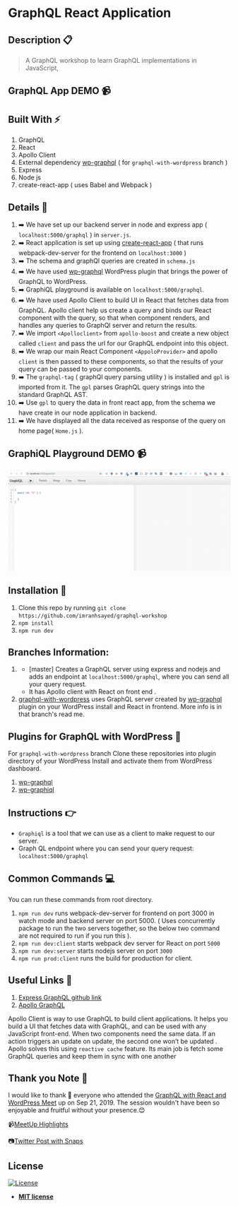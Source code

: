 # GraphQL React Application

## Description :clipboard:
> A GraphQL workshop to learn GraphQL implementations in JavaScript,

## GraphQL App DEMO :video_camera:

## Built With :zap:
1. GraphQL
2. React
3. Apollo Client
4. External dependency [wp-graphql](https://github.com/wp-graphql/wp-graphql) ( for `graphql-with-wordpress` branch )
5. Express
6. Node js
7. create-react-app ( uses Babel and Webpack )

## Details :scroll:

1. :arrow_right: We have set up our backend server in node and express app ( `localhost:5000/graphql` ) in `server.js`.
2. :arrow_right: React application is set up using [create-react-app](https://github.com/facebook/create-react-app) ( that runs webpack-dev-server for the frontend on `localhost:3000` )
3. :arrow_right: The schema and graphQl queries are created in `schema.js`
4. :arrow_right: We have used [wp-graphql](https://github.com/wp-graphql/wp-graphql) WordPress plugin that brings the power of GraphQL to WordPress. 
5. :arrow_right: GraphiQL playground is available on `localhost:5000/graphql`.
6. :arrow_right: We have used Apollo Client to build UI in React that fetches data from GraphQL. Apollo client help us create a query and binds our React component with the query, so that when component renders, and handles any queries to GraphQl server and return the results.
7. :arrow_right: We import `<Apolloclient>` from `apollo-boost` and create a new object called `client` and pass the url for our GraphQL endpoint into this object.
8. :arrow_right: We wrap our main React Component `<AppoloProvider>` and apollo `client` is then passed to these components, so that the results of your query can be passed to your components.
9. :arrow_right: The `graphql-tag` ( graphQl query parsing utility ) is installed and `gpl` is imported from it. The `gpl` parses GraphQL query strings into the standard GraphQL AST.
10. :arrow_right: Use `gpl` to query the data in front react app, from the schema we have create in our node application in backend.
11. :arrow_right: We have displayed all the data received as response of the query on home page( `Home.js` ).

## GraphiQL Playground DEMO :video_camera:
![](graphiql.gif)


## Installation :wrench:

1. Clone this repo by running `git clone https://github.com/imranhsayed/graphql-workshop`
2. `npm install`
3. `npm run dev`

## Branches Information:

1. * [master] Creates a GraphQL server using express and nodejs and adds an endpoint at `localhost:5000/graphql`, where you can send all your query request.
   * It has Apollo client with React on front end .
2. [graphql-with-wordpress](https://github.com/imranhsayed/graphql-workshop/tree/graphql-with-wordpress) uses GraphQL server created by [wp-graphql](https://github.com/wp-graphql/wp-graphql) plugin on your WordPress install and React in frontend. More info is in that branch's read me.



## Plugins for GraphQL with WordPress :electric_plug:

For `graphql-with-wordpress` branch Clone these repositories into plugin directory of your WordPress Install and activate them from WordPress dashboard.

1. [wp-graphql](https://github.com/wp-graphql/wp-graphql)
2. [wp-graphiql](https://github.com/wp-graphql/wp-graphiql)

## Instructions :point_right:

* `Graphiql` is a tool that we can use as a client to make request to our server.
* Graph QL endpoint where you can send your query request: `localhost:5000/graphql`

## Common Commands :computer:

You can run these commands from root directory.

1. `npm run dev` runs webpack-dev-server for frontend on port 3000 in watch mode and backend server on port 5000. ( Uses concurrently package to run the two servers together,
 so the below two command are not required to run if you run this ).
2. `npm run dev:client` starts webpack dev server for React on port `5000`
3. `npm run dev:server` starts nodejs server on port `3000`
4. `npm run prod:client` runs the build for production for client.

## Useful Links :link:

1. [Express GraphQL github link](https://github.com/graphql/express-graphql)
2. [Apollo GraphQL](https://www.apollographql.com/docs/react/) 

Apollo Client is way to use GraphQL to build client applications. It helps you build a UI that fetches data with GraphQL, and can be used with any JavaScript front-end.
When two components need the same data. If an action triggers an update on update, the second one won’t be updated . Apollo solves this using `reactive cache` feature.
Its main job is fetch some GraphQL queries and keep them in sync with one another

## Thank you Note 🙏 

I would like to thank 🙏 everyone who attended the [GraphQL with React and WordPress Meet](https://www.meetup.com/Pune-WordPress-Knowledge-Exchange/events/264252479/) up on Sep 21, 2019.
The session wouldn't have been so enjoyable and fruitful without your presence.😊 

📹[MeetUp Highlights](http://bit.ly/2kXSGJF)

📷[Twitter Post with Snaps](https://bit.ly/2ksCnEv)


## License

[![License](http://img.shields.io/:license-mit-blue.svg?style=flat-square)](http://badges.mit-license.org)

- **[MIT license](http://opensource.org/licenses/mit-license.php)**
